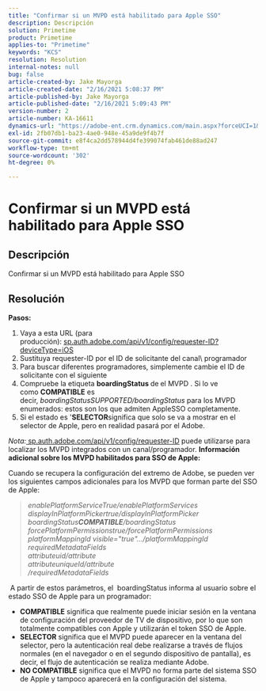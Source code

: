 ```yaml
---
title: "Confirmar si un MVPD está habilitado para Apple SSO"
description: Descripción
solution: Primetime
product: Primetime
applies-to: "Primetime"
keywords: "KCS"
resolution: Resolution
internal-notes: null
bug: false
article-created-by: Jake Mayorga
article-created-date: "2/16/2021 5:08:37 PM"
article-published-by: Jake Mayorga
article-published-date: "2/16/2021 5:09:43 PM"
version-number: 2
article-number: KA-16611
dynamics-url: "https://adobe-ent.crm.dynamics.com/main.aspx?forceUCI=1&pagetype=entityrecord&etn=knowledgearticle&id=4bf38297-7970-eb11-a812-00224809a536"
exl-id: 2fb07db1-ba23-4ae0-948e-45a9de9f4b7f
source-git-commit: e8f4ca2dd578944d4fe399074fab461de88ad247
workflow-type: tm+mt
source-wordcount: '302'
ht-degree: 0%

---
```


# Confirmar si un MVPD está habilitado para Apple SSO

## Descripción


Confirmar si un MVPD está habilitado para Apple SSO


## Resolución

<b>Pasos:</b>
1. Vaya a esta URL (para producción): [sp.auth.adobe.com/api/v1/config/requester-ID?deviceType=iOS](http://sp.auth.adobe.com/api/v1/config/ABC?deviceType=iOS)
2. Sustituya requester-ID por el ID de solicitante del canal\ programador
3. Para buscar diferentes programadores, simplemente cambie el ID de solicitante con el siguiente
4. Compruebe la etiqueta <b>boardingStatus </b>de<b> </b>el MVPD . Si lo ve como <b>COMPATIBLE</b> es decir, *boardingStatusSUPPORTED/boardingStatus* para los MVPD enumerados: estos son los que admiten AppleSSO completamente.
5. Si el estado es &#39;<b>SELECTOR</b>significa que solo se va a mostrar en el selector de Apple, pero en realidad pasará por el Adobe.


*Nota:*[ sp.auth.adobe.com/api/v1/config/requester-ID](http://sp.auth.adobe.com/api/v1/config/ABC?deviceType=iOS) puede utilizarse para localizar los MVPD integrados con un canal/programador.  <b>Información adicional sobre los MVPD habilitados para SSO de Apple:</b>

Cuando se recupera la configuración del extremo de Adobe, se pueden ver los siguientes campos adicionales para los MVPD que forman parte del SSO de Apple:


> *enablePlatformServiceTrue/enablePlatformServices<br>displayInPlatformPickertrue/displayInPlatformPicker<br>boardingStatus<b>COMPATIBLE</b>/boardingStatus<br>forcePlatformPermissionstrue/forcePlatformPermissions<br>platformMappingId visible=&quot;true&quot;.../platformMappingId<br>requiredMetadataFields<br>attributeuid/attribute<br>attributeuniqueId/attribute<br>/requiredMetadataFields*


&#x200B; A partir de estos parámetros, el &#x200B; boardingStatus informa al usuario sobre el estado SSO de Apple para un programador:

- <b>COMPATIBLE</b>&#x200B; significa que realmente puede iniciar sesión en la ventana de configuración del proveedor de TV de dispositivo, por lo que son totalmente compatibles con Apple y utilizarán el token SSO de Apple.
- <b>SELECTOR</b>&#x200B; significa que el MVPD puede aparecer en la ventana del selector, pero la autenticación real debe realizarse a través de flujos normales (en el navegador o en el segundo dispositivo de pantalla), es decir, el flujo de autenticación se realiza mediante Adobe.
- <b>NO COMPATIBLE</b>&#x200B; significa que el MVPD no forma parte del sistema SSO de Apple y tampoco aparecerá en la configuración del sistema.
